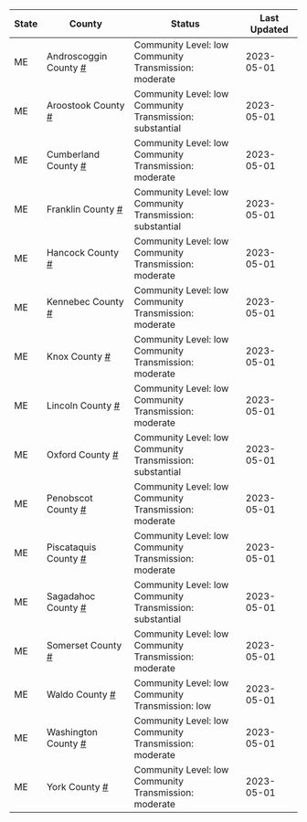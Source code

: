 State | County | Status | Last Updated
--- | --- | --- | --- 
ME | Androscoggin County <a href="#androscoggin_county">#</a> | <a name="androscoggin_county"></a>Community Level: low<br/>Community Transmission: moderate | 2023-05-01
ME | Aroostook County <a href="#aroostook_county">#</a> | <a name="aroostook_county"></a>Community Level: low<br/>Community Transmission: substantial | 2023-05-01
ME | Cumberland County <a href="#cumberland_county">#</a> | <a name="cumberland_county"></a>Community Level: low<br/>Community Transmission: moderate | 2023-05-01
ME | Franklin County <a href="#franklin_county">#</a> | <a name="franklin_county"></a>Community Level: low<br/>Community Transmission: substantial | 2023-05-01
ME | Hancock County <a href="#hancock_county">#</a> | <a name="hancock_county"></a>Community Level: low<br/>Community Transmission: moderate | 2023-05-01
ME | Kennebec County <a href="#kennebec_county">#</a> | <a name="kennebec_county"></a>Community Level: low<br/>Community Transmission: moderate | 2023-05-01
ME | Knox County <a href="#knox_county">#</a> | <a name="knox_county"></a>Community Level: low<br/>Community Transmission: moderate | 2023-05-01
ME | Lincoln County <a href="#lincoln_county">#</a> | <a name="lincoln_county"></a>Community Level: low<br/>Community Transmission: moderate | 2023-05-01
ME | Oxford County <a href="#oxford_county">#</a> | <a name="oxford_county"></a>Community Level: low<br/>Community Transmission: substantial | 2023-05-01
ME | Penobscot County <a href="#penobscot_county">#</a> | <a name="penobscot_county"></a>Community Level: low<br/>Community Transmission: moderate | 2023-05-01
ME | Piscataquis County <a href="#piscataquis_county">#</a> | <a name="piscataquis_county"></a>Community Level: low<br/>Community Transmission: moderate | 2023-05-01
ME | Sagadahoc County <a href="#sagadahoc_county">#</a> | <a name="sagadahoc_county"></a>Community Level: low<br/>Community Transmission: substantial | 2023-05-01
ME | Somerset County <a href="#somerset_county">#</a> | <a name="somerset_county"></a>Community Level: low<br/>Community Transmission: moderate | 2023-05-01
ME | Waldo County <a href="#waldo_county">#</a> | <a name="waldo_county"></a>Community Level: low<br/>Community Transmission: low | 2023-05-01
ME | Washington County <a href="#washington_county">#</a> | <a name="washington_county"></a>Community Level: low<br/>Community Transmission: moderate | 2023-05-01
ME | York County <a href="#york_county">#</a> | <a name="york_county"></a>Community Level: low<br/>Community Transmission: moderate | 2023-05-01
